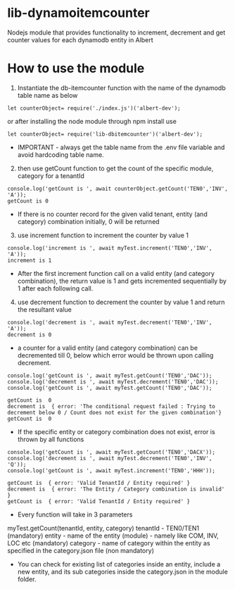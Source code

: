 # lib-dynamoitemcounter
Nodejs module that provides functionality to increment, decrement and get counter values for each dynamodb entity in Albert

# How to use the module

1. Instantiate the db-itemcounter function with the name of the dynamodb table name as below
```
let counterObject= require('./index.js')('albert-dev');
```
or after installing the node module through npm install use
```
let counterObject= require('lib-dbitemcounter')('albert-dev');
```
* IMPORTANT - always get the table name from the .env file variable and avoid hardcoding table name. 

2. then use getCount function to get the count of the specific module, category for a tenantId

```
console.log('getCount is ', await counterObject.getCount('TEN0','INV', 'A'));
getCount is 0
```
* If there is no counter record for the given valid  tenant, entity (and category) combination initially, 0 will be returned

3. use increment function to increment the counter by value 1

```
console.log('increment is ', await myTest.increment('TEN0','INV', 'A'));
increment is 1
```
* After the first increment function call on a valid entity (and category combination), the return value is 1 and gets incremented sequentially by 1 after each following call.

4. use decrement function to decrement the counter by value 1 and return the resultant value

```
console.log('decrement is ', await myTest.decrement('TEN0','INV', 'A'));
decrement is 0
```
* a counter for a valid entity (and category combination) can be decremented till 0, below which error would be thrown upon calling decrement.

```
console.log('getCount is ', await myTest.getCount('TEN0','DAC'));
console.log('decrement is ', await myTest.decrement('TEN0','DAC'));
console.log('getCount is ', await myTest.getCount('TEN0','DAC'));

getCount is  0
decrement is  { error: 'The conditional request failed : Trying to decrement below 0 / Count does not exist for the given combination'}
getCount is  0
```

* If the specific entity or category combination does not exist, error is thrown by all functions

```
console.log('getCount is ', await myTest.getCount('TEN0','DACX'));
console.log('decrement is ', await myTest.decrement('TEN0','INV', 'Q'));
console.log('getCount is ', await myTest.increment('TEN0','HHH'));

getCount is  { error: 'Valid TenantId / Entity required' }
decrement is  { error: 'The Entity / Category combination is invalid' }
getCount is  { error: 'Valid TenantId / Entity required' }
```
* Every function will take in 3 parameters

myTest.getCount(tenantId, entity, category)
tenantId - TEN0/TEN1 (mandatory)
entity - name of the entity (module) - namely like COM, INV, LOC etc (mandatory)
category - name of category within the entity as specified in the category.json file (non mandatory)

* You can check for existing list of categories inside an entity, include a new entity, and its sub categories inside the category.json in the module folder.

